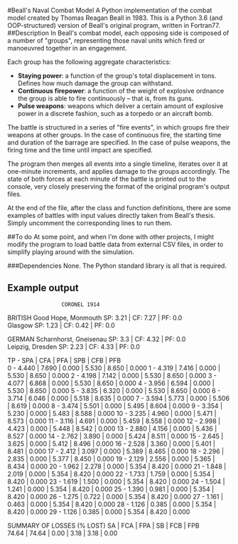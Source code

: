 #Beall's Naval Combat Model
A Python implementation of the combat model created by Thomas Reagan Beall in 1983. This
is a Python 3.6 (and OOP-structured) version of Beall's original program, written in
Fortran77.
##Description
In Beall's combat model, each opposing side is composed of a number of "groups",
representing those naval units which fired or manoeuvred together in an engagement.

Each group has the following aggregate characteristics:

* **Staying power**: a function of the group's total displacement in tons. Defines how
much damage the group can withstand.
* **Continuous firepower**: a function of the weight of explosive ordnance the group
is able to fire continuously – that is, from its guns.
* **Pulse weapons**: weapons which deliver a certain amount of explosive power in
a discrete fashion, such as a torpedo or an aircraft bomb.

The battle is structured in a series of "fire events", in which groups fire their weapons
at other groups. In the case of continuous fire, the starting time and duration of the
barrage are specified. In the case of pulse weapons, the firing time and the time until
impact are specified.

The program then merges all events into a single timeline, iterates over it at one-minute
increments, and applies damage to the groups accordingly. The state of both forces at each
minute of the battle is printed out to the console, very closely preserving the format of
the original program's output files.

At the end of the file, after the class and function definitions, there are some examples
of battles with input values directly taken from Beall's thesis. Simply uncomment the
corresponding lines to run them.

##To do
At some point, and when I'm done with other projects, I might modify the program to load
battle data from external CSV files, in order to simplify playing around with the
simulation.

###Dependencies
None. The Python standard library is all that is required.

## Example output
                     CORONEL 1914                      

BRITISH
Good Hope, Monmouth      SP: 3.21  | CF: 7.27  | PF: 0.0  
Glasgow                  SP: 1.23  | CF: 0.42  | PF: 0.0  

GERMAN
Scharnhorst, Gneisenau   SP: 3.3   | CF: 4.32  | PF: 0.0  
Leipzig, Dresden         SP: 2.23  | CF: 4.33  | PF: 0.0  


TP  - SPA    | CFA    | PFA    | SPB    | CFB    | PFB   
0   - 4.440  | 7.690  | 0.000  | 5.530  | 8.650  | 0.000 
1   - 4.319  | 7.416  | 0.000  | 5.530  | 8.650  | 0.000 
2   - 4.198  | 7.142  | 0.000  | 5.530  | 8.650  | 0.000 
3   - 4.077  | 6.868  | 0.000  | 5.530  | 8.650  | 0.000 
4   - 3.956  | 6.594  | 0.000  | 5.530  | 8.650  | 0.000 
5   - 3.835  | 6.320  | 0.000  | 5.530  | 8.650  | 0.000 
6   - 3.714  | 6.046  | 0.000  | 5.518  | 8.635  | 0.000 
7   - 3.594  | 5.773  | 0.000  | 5.506  | 8.619  | 0.000 
8   - 3.474  | 5.501  | 0.000  | 5.495  | 8.604  | 0.000 
9   - 3.354  | 5.230  | 0.000  | 5.483  | 8.588  | 0.000 
10  - 3.235  | 4.960  | 0.000  | 5.471  | 8.573  | 0.000 
11  - 3.116  | 4.691  | 0.000  | 5.459  | 8.558  | 0.000 
12  - 2.998  | 4.423  | 0.000  | 5.448  | 8.542  | 0.000 
13  - 2.880  | 4.156  | 0.000  | 5.436  | 8.527  | 0.000 
14  - 2.762  | 3.890  | 0.000  | 5.424  | 8.511  | 0.000 
15  - 2.645  | 3.625  | 0.000  | 5.412  | 8.496  | 0.000 
16  - 2.528  | 3.360  | 0.000  | 5.401  | 8.481  | 0.000 
17  - 2.412  | 3.097  | 0.000  | 5.389  | 8.465  | 0.000 
18  - 2.296  | 2.835  | 0.000  | 5.377  | 8.450  | 0.000 
19  - 2.129  | 2.556  | 0.000  | 5.365  | 8.434  | 0.000 
20  - 1.962  | 2.278  | 0.000  | 5.354  | 8.420  | 0.000 
21  - 1.848  | 2.019  | 0.000  | 5.354  | 8.420  | 0.000 
22  - 1.733  | 1.759  | 0.000  | 5.354  | 8.420  | 0.000 
23  - 1.619  | 1.500  | 0.000  | 5.354  | 8.420  | 0.000 
24  - 1.504  | 1.241  | 0.000  | 5.354  | 8.420  | 0.000 
25  - 1.390  | 0.981  | 0.000  | 5.354  | 8.420  | 0.000 
26  - 1.275  | 0.722  | 0.000  | 5.354  | 8.420  | 0.000 
27  - 1.161  | 0.463  | 0.000  | 5.354  | 8.420  | 0.000 
28  - 1.126  | 0.385  | 0.000  | 5.354  | 8.420  | 0.000 
29  - 1.126  | 0.385  | 0.000  | 5.354  | 8.420  | 0.000 

SUMMARY OF LOSSES (% LOST)
SA    | FCA   | FPA   | SB    | FCB   | FPB  
74.64 | 74.64 | 0.00  | 3.18  | 3.18  | 0.00 